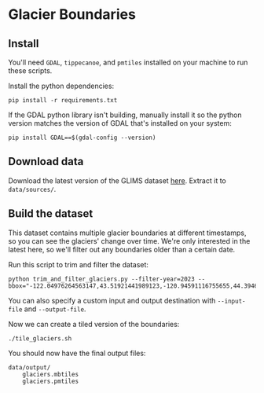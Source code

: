 # Glacier Boundaries

## Install

You'll need `GDAL`, `tippecanoe`, and `pmtiles` installed on your machine to run these scripts.

Install the python dependencies:

```
pip install -r requirements.txt
```

If the GDAL python library isn't building, manually install it so the python version matches the version of GDAL that's installed on your system:

```
pip install GDAL==$(gdal-config --version)
```

## Download data

Download the latest version of the GLIMS dataset [here](https://daacdata.apps.nsidc.org/pub/DATASETS/nsidc0272_GLIMS_v1/). Extract it to `data/sources/`.

## Build the dataset

This dataset contains multiple glacier boundaries at different timestamps, so you can see the glaciers' change over time. We're only interested in the latest here, so we'll filter out any boundaries older than a certain date.

Run this script to trim and filter the dataset:

```
python trim_and_filter_glaciers.py --filter-year=2023 --bbox="-122.04976264563147,43.51921441989123,-120.94591116755655,44.39466349563759
```

You can also specify a custom input and output destination with `--input-file` and `--output-file`.

Now we can create a tiled version of the boundaries:

```
./tile_glaciers.sh
```

You should now have the final output files:

```
data/output/
    glaciers.mbtiles
    glaciers.pmtiles
```
